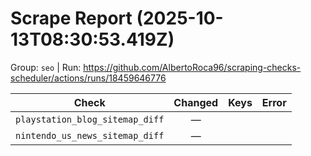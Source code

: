 # Scrape Report (2025-10-13T08:30:53.419Z)

Group: `seo`  |  Run: https://github.com/AlbertoRoca96/scraping-checks-scheduler/actions/runs/18459646776

| Check | Changed | Keys | Error |
|---|:---:|:--|:--|
| `playstation_blog_sitemap_diff` | — |  |  |
| `nintendo_us_news_sitemap_diff` | — |  |  |
